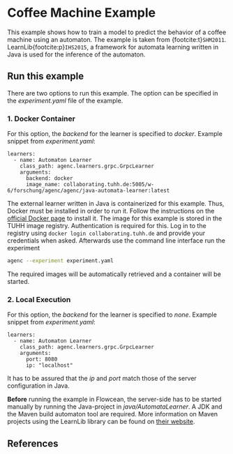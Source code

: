 # Coffee Machine Example

This example shows how to train a model to predict the behavior of a coffee machine using an automaton. 
The example is taken from {footcite:t}`SHM2011`. LearnLib{footcite:p}`IHS2015`, a framework for automata learning written in Java is used for the inference of the automaton.

## Run this example

There are two options to run this example. The option can be specified in the *experiment.yaml* file of the example.

### 1. Docker Container

For this option, the *backend* for the learner is specified to *docker*. Example snippet from *experiment.yaml*:
```
learners:
  - name: Automaton Learner
    class_path: agenc.learners.grpc.GrpcLearner
    arguments:
      backend: docker
      image_name: collaborating.tuhh.de:5005/w-6/forschung/agenc/agenc/java-automata-learner:latest
```

The external learner written in Java is containerized for this example. Thus, Docker must be installed in order to run it.
Follow the instructions on the [official Docker page](https://docs.docker.com/get-docker/) to install it.
The image for this example is stored in the TUHH image registry. Authentication is required for this.
Log in to the registry using `docker login collaborating.tuhh.de` and provide your credentials when asked.
Afterwards use the command line interface run the experiment

```bash
agenc --experiment experiment.yaml
```

The required images will be automatically retrieved and a container will be started.

### 2. Local Execution

For this option, the *backend* for the learner is specified to *none*. Example snippet from *experiment.yaml*:
```
learners:
  - name: Automaton Learner
    class_path: agenc.learners.grpc.GrpcLearner
    arguments:
      port: 8080
      ip: "localhost"
```

It has to be assured that the *ip* and *port* match those of the server configuration in Java.

**Before** running the example in Flowcean, the server-side has to be started manually by running the Java-project in *java/AutomataLearner*. A JDK and the Maven build automaton tool are required. More information on Maven projects using the LearnLib library can be found on [their website](https://learnlib.de/).

## References

```{footbibliography}
```